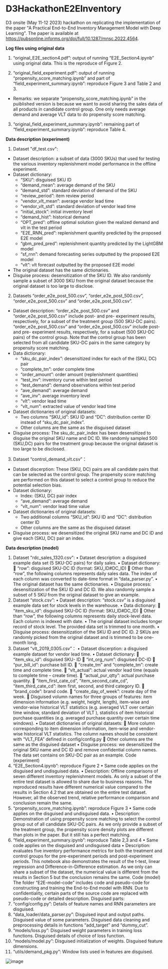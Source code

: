 # D3HackathonE2EInventory
D3 onsite (May 11-12 2023) hackathon on replicating the implementation of the paper "A Practical End-to-End Inventory Management Model with Deep Learning". The paper is available at https://pubsonline.informs.org/doi/full/10.1287/mnsc.2022.4564. 


**Log files using original data**

1. “original_E2E_section4.pdf”: output of running “E2E_Section4.ipynb” using original data. This is the reproduce of Figure 2.

2. “original_field_experiment.pdf”: output of running “propensity_score_matching.ipynb” and part of “field_experiment_summary.ipynb”: reproduce Figure 3 and Table 2 and 3.

  - Remarks: we separate “propensity_score_matching.ipynb” in the puiblished version is because we want to avoid sharing the sales data of all products in candidate control group. One only needs average demand and average VLT data to do propensity score matching.

3. “original_field_experiment_summary.ipynb”: remaining part of “field_experiment_summary.ipynb”: reproduce Table 4.



**Data description (experiment)**
1.	Dataset "df_test.csv": 
  - Dataset description: a subset of data (3000 SKUs) that used for testing the various inventory replenishment model performance in the offline experiment.
  - Dataset dictionary: 
    - “SKU”: disguised SKU ID
    - “demand_mean”: average demand of the SKU
    - “demand_std”: standard deviation of demand of the SKU
    - “review_period”: item review period 
    - “vendor_vlt_mean”: average vendor lead time 
    - “vendor_vlt_std”: standard deviation of vendor lead time 
    - “initial_stock”: initial inventory level
    - “demand_hist”: historical demand 
    - “OPT_pred”: offline optimal solution given the realized demand and vlt in the test period
    - “E2E_RNN_pred”: replenishment quantity predicted by the proposed E2E model
    - “gbm_pred_pred”: replenishment quantity predicted by the LightGBM model
    - “sf_rnn”: demand forecasting series outputted by the proposed E2E model
    - “vlt”: vlt forecast outputted by the proposed E2E model
  - The original dataset has the same dictionaries.
  - Disguise process: desensitization of the SKU ID. We also randomly sample a subset of 3000 SKU from the original dataset because the original dataset is too large to disclose. 
2. Datasets “order_e2e_post_500.csv”, “order_e2e_post_500.csv”, “order_e2e_post_500.csv” and “order_e2e_post_500.csv”.
  - Dataset description: “order_e2e_post_500.csv” and “order_e2e_post_500.csv” include post- and pre- experiment results, respectively, for a subset of the treatment group (500 SKU-DC pairs). “order_e2e_post_500.csv” and “order_e2e_post_500.csv” include post- and pre- experiment results, respectively, for a subset (500 SKU-DC pairs) of the control group. Note that the control group has been selected from all candidate SKU-DC pairs in the same category by propensity score matching.
  - Data dictionary: 
    - “sku_dc_pair_index”: desensitized index for each of the (SKU, DC) pair
    - “complete_tm”: order complete time
    - “order_amount”: order amount (replenishment quantities)
    - “test_inv”: inventory curve within test period
    - “test_demand”: demand observations within test period
    - “ave_demand”: average demand
    - “ave_inv”: average inventory level
    - “vlt”: vendor lead time
    - “vlt_num”: extracted value of vendor lead time
  - Dataset dictionaries of original datasets:
    - Two columns “SKU_id”:  SKU ID and “DC”: distribution center ID instead of “sku_dc_pair_index”.
    - Other columns are the same as the disguised dataset
  - Disguise process: The sku_dc_pair_index has been desensitized to disguise the original SKU name and DC ID. We randomly sampled 500 (SKU,DC) pairs for the treatment group because the original dataset is too large to be disclosed.
3. Dataset “control_demand_vlt.csv”：
  - Dataset discerption:  These (SKU, DC) pairs are all candidate pairs that can be selected as the control group. The propensity score matching are performed on this dataset to select a control group to reduce the potential selection bias.
  - Dataset dictionary:
    - Index: (SKU, DC) pair index
    - “ave_demand”: average demand
    - “vlt_num”: vendor lead time value 
  - Dataset dictionaries of original datasets:
    - Two additional columns “SKU_id”:  SKU ID and “DC”: distribution center ID 
    - Other columns are the same as the disguised dataset
  - Disguise process: we desensitized the original SKU name and DC ID and give each (SKU, DC) pair an index. 

**Data description (model)**
1.	Dataset "rdc_sales_1320.csv": 
•	Dataset description: a disguised example data set (5 SKU-DC pairs) for daily sales. 
•	Dataset dictionary: 
	“row”: disguised SKU-DC ID (format: SKU_ID#DC_ID)
	Other than “row”, the following columns represents daily sales data. The index of each column was converted to date-time format in “data_parser.py”.
•	The original dataset has the same dictionaries.
•	Disguise process: desensitization of the SKU ID and DC ID. We also randomly sample a subset of 5 SKU from the original dataset to give an example. 
2.	Dataset “stock.csv”:
•	Dataset description: “stock.csv” is a disguised example data set for stock levels in the warehouse. 
•	Data dictionary: 
	“item_sku_id”: disguised SKU-DC ID (format: SKU_ID#DC_ID)
	Other than “row”, the following columns represents daily stock-level data. Each column is indexed with date. 
•	The original dataset includes longer record of stock level. The provided data set is trimmed to one month. 
•	Disguise process: desensitization of the SKU ID and DC ID. 2 SKUs are randomly picked from the original dataset and is trimmed to be one-month long.
3.	Dataset “vlt_2019_0305.csv”：
•	Dataset discerption: a disguised example dataset for vendor lead time. 
•	Dataset dictionary:
	“item_sku_id”: disguised SKU- ID 
	“int_org_num”: disguised DC-ID
	“pur_bill_id”: purchase bill ID.
	“create_tm” and “complete_tm”: create time and complete time.
	“vlt_actual”: actual vendor lead time (equals to complete time – create time).
	“actual_pur_qtty”: actual purchase quantity.
	“item_first_cate_cd”, “item_second_cate_cd”, “item_third_cate_cd”: item first, second, and third category ID.
	“brand_code”: brand code.
	“create_day_of_week”: create day of the week.
	Disguised volumn names for three groups of features: item dimension information (e.g. weight, height, length), item-wise and vendor-wise historical VLT statistics (e.g. averaged VLT over certain time window, standard deviation of VLT ), statistics of item historical purchase quantities (e.g. averaged purchase quantity over certain time windows).
•	Dataset dictionaries of original datasets:
	More column corresponding to item dimension information, item-wise and vendor-wise historical VLT statistics. The column names should be consistent with “VLT_FEA” defined in config/config.py
	Other columns are the same as the disguised dataset
•	Disguise process: we desensitized the original SKU name and DC ID and remove confidential column names. The data set contains on SKU-DC pair as an example. 
Code (experiment)
1.	“E2E_Section4.ipynb”: reproduce Figure 2
•	Same code applies on the disguised and undisguised data. 
•	Description: Offline comparisons of seven different inventory replenishment models. As only a subset of the entire test dataset is allowed to share due to business reasons. The reproduced results have different numerical value compared to the results in Section 4.2 that are obtained on the entire test dataset. However, all the observed trend, relative performance comparison and conclusion remain the same.
2.	“propensity_score_matching.ipynb”: reproduce Figure 3
•	Same code applies on the disguised and undisguised data.
•	Description: Demonstration of using propensity score matching to select the control group out of all candidate SKU-DC pairs.  As we only provide a subset of the treatment group, the propensity score density plots are different than plots in the paper. But it still has a perfect matching. 
3.	“field_experiment_summary.ipynb”: reproduce Table 2,3 and 4
•	Same code applies on the disguised and undisguised data
•	Description: evaluates five inventory performance metrics for both the treatment and control groups for the pre-experiment periods and post-experiment periods. This notebook also demonstrates the result of the t-test, linear regression and Difference-in-Difference estimation. As we only can share a subset of the dataset, the numerical value is different from the results in Section 5 but the conclusion remains the same.
Code (model)
The folder “E2E-model-code” includes code and pseudo-code for constructing and training the End-to-End model with RNN.
Due to confidentiality, certain parts of the source code are replaced with pseudo-code or detailed description.
Disguised parts:
1.	“config/config.py”: Details of feature names and RNN parameters are disguised. 
2.	“data_loader/data_parser.py”: Disguised input and output paths. Disguised value of some parameters. Disguised data cleaning and preprocessing details in functions “add_target” and “dummy_cut”.
3.	“models/loss.py”: Disguised weight parameters in training loss functions. Disguised details of choice of loss function. 
4.	“models/model.py”: Disguised initialization of weights. Disguised feature dimensions. 
5.	“utils/demand_pkg.py”: Window lists used in features are disguised.  

![image](https://github.com/FelixGSchmidt/D3HackathonE2EInventory/assets/51131718/ea3f90a6-4135-4c41-8a99-f1ecc28ab520)
